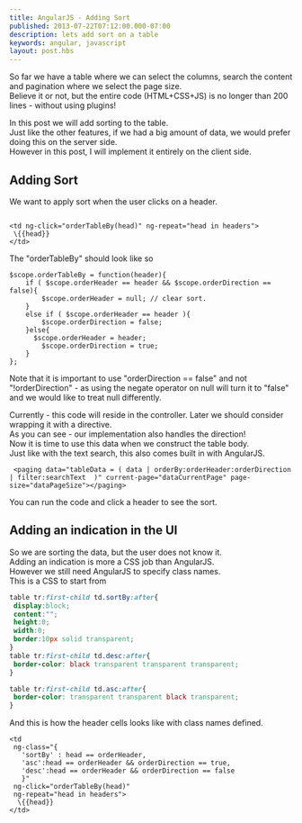 ```yaml
---
title: AngularJS - Adding Sort
published: 2013-07-22T07:12:00.000-07:00
description: lets add sort on a table
keywords: angular, javascript
layout: post.hbs
---
```



So far we have a table where we can select the columns, search the content and pagination where we select the page size.  
Believe it or not, but the entire code (HTML+CSS+JS) is no longer than 200 lines - without using plugins!

In this post we will add sorting to the table.  
Just like the other features, if we had a big amount of data, we would prefer doing this on the server side.  
However in this post, I will implement it entirely on the client side.  

## Adding Sort

We want to apply sort when the user clicks on a header.

```

<td ng-click="orderTableBy(head)" ng-repeat="head in headers">
 \{{head}}
</td>

```

The "orderTableBy" should look like so

```
$scope.orderTableBy = function(header){  
    if ( $scope.orderHeader == header && $scope.orderDirection == false){  
        $scope.orderHeader = null; // clear sort.  
    }  
    else if ( $scope.orderHeader == header ){  
        $scope.orderDirection = false;  
    }else{  
      $scope.orderHeader = header;  
        $scope.orderDirection = true;  
    }  
};     
```

Note that it is important to use "orderDirection == false" and not "!orderDirection" - as using the negate operator on null will turn it to "false" and we would like to treat null differently.  

Currently - this code will reside in the controller. Later we should consider wrapping it with a directive.  
As you can see - our implementation also handles the direction!  
Now it is time to use this data when we construct the table body.  
Just like with the text search, this also comes built in with AngularJS.  

```
 <paging data="tableData = ( data | orderBy:orderHeader:orderDirection | filter:searchText  )" current-page="dataCurrentPage" page-size="dataPageSize"></paging>
 ```

You can run the code and click a header to see the sort.

## Adding an indication in the UI

So we are sorting the data, but the user does not know it.  
Adding an indication is more a CSS job than AngularJS.  
However we still need AngularJS to specify class names.  
This is a CSS to start from

```css
table tr:first-child td.sortBy:after{  
 display:block;  
 content:"";  
 height:0;  
 width:0;  
 border:10px solid transparent;  
}  
table tr:first-child td.desc:after{  
 border-color: black transparent transparent transparent;   
}  

table tr:first-child td.asc:after{  
 border-color: transparent transparent black transparent;   
}     
```

And this is how the header cells looks like with class names defined.

```
<td
 ng-class="{
   'sortBy' : head == orderHeader,
   'asc':head == orderHeader && orderDirection == true,
   'desc':head == orderHeader && orderDirection == false
   }"
 ng-click="orderTableBy(head)"
 ng-repeat="head in headers">
  \{{head}}
</td>

```

